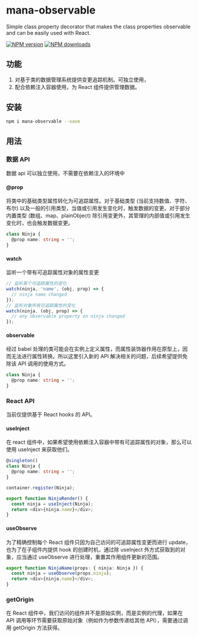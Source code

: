 # mana-observable

Simple class property decorator that makes the class properties observable and can be easily used with React.

[![NPM version](https://img.shields.io/npm/v/mana-observable.svg?style=flat)](https://npmjs.org/package/mana-observable) [![NPM downloads](https://img.shields.io/npm/dm/mana-observable.svg?style=flat)](https://npmjs.org/package/mana-observable)

## 功能

1. 对基于类的数据管理系统提供变更追踪机制。可独立使用，
2. 配合依赖注入容器使用，为 React 组件提供管理数据。

## 安装

```bash
npm i mana-observable --save
```

## 用法

### 数据 API

数据 api 可以独立使用，不需要在依赖注入的环境中

#### @prop

将类中的基础类型属性转化为可追踪属性。对于基础类型 (当前支持数值、字符、布尔) 以及一般的引用类型，当值或引用发生变化时，触发数据的变更。对于部分内置类型 (数组、map、plainObject) 除引用变更外，其管理的内部值或引用发生变化时，也会触发数据变更。

```typescript
class Ninja {
  @prop name: string = '';
}
```

#### watch

监听一个带有可追踪属性对象的属性变更

```typescript
// 监听某个可追踪属性的变化
watch(ninja, 'name', (obj, prop) => {
  // ninja name changed
});
// 监听对象所有可追踪属性的变化
watch(ninja, (obj, prop) => {
  // any observable property on ninja changed
});
```

#### observable

经过 babel 处理的类可能会在实例上定义属性，而属性装饰器作用在原型上，因而无法进行属性转换。所以这里引入新的 API 解决相关的问题，后续希望提供免除该 API 调用的使用方式。

```typescript
class Ninja {
  @prop name: string = '';
}
```

### React API

当前仅提供基于 React hooks 的 API。

#### useInject

在 react 组件中，如果希望使用依赖注入容器中带有可追踪属性的对象，那么可以使用 useInject 来获取他们。

```typescript
@singleton()
class Ninja {
  @prop name: string = '';
}

container.register(Ninja);

export function NinjaRender() {
  const ninja = useInject(Ninja);
  return <div>{ninja.name}</div>;
}
```

#### useObserve

为了精确控制每个 React 组件只因为自己访问的可追踪属性变更而进行 update，也为了在子组件内提供 hook 的创建时机，通过除 useInject 外方式获取到的对象，应当通过 useObserve 进行处理，重置其作用组件更新的范围。

```typescript
export function NinjaName(props: { ninja: Ninja }) {
  const ninja = useObserve(props.ninja);
  return <div>{ninja.name}</div>;
}
```

### getOrigin

在 React 组件中，我们访问的组件并不是原始实例，而是实例的代理，如果在 API 调用等环节需要获取原始对象（例如作为参数传递给其他 API），需要通过调用 getOrigin 方法获得。
